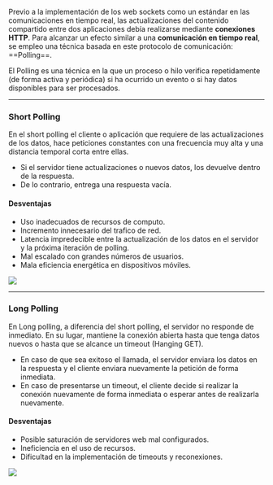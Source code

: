 Previo a la implementación de los web sockets como un estándar en las comunicaciones en tiempo real, las actualizaciones del contenido compartido entre dos aplicaciones debía realizarse mediante **conexiones HTTP**. Para alcanzar un efecto similar a una **comunicación en tiempo real**, se empleo una técnica basada en este protocolo de comunicación: ==Polling==.

El Polling  es una técnica en la que un proceso o hilo verifica repetidamente (de forma activa y periódica) si ha ocurrido un evento o si hay datos disponibles para ser procesados.

---
### Short Polling
En el short polling el cliente o aplicación que requiere de las actualizaciones de los datos, hace peticiones constantes con una frecuencia muy alta y una distancia temporal corta entre ellas.

- Si el servidor tiene actualizaciones o nuevos datos, los devuelve dentro de la respuesta.
- De lo contrario, entrega una respuesta vacía.

#### Desventajas
- Uso inadecuados de recursos de computo.
- Incremento innecesario del trafico de red.
- Latencia impredecible entre la actualización de los datos en el servidor y la próxima iteración de polling.
- Mal escalado con grandes números de usuarios.
- Mala eficiencia energética en dispositivos móviles.

![](https://miro.medium.com/v2/resize:fit:911/1*b3T7Z5GonDo__72j2OUDmQ.png)

---
### Long Polling
En Long polling, a diferencia del short polling, el servidor no responde de inmediato. En su lugar, mantiene la conexión abierta hasta que tenga datos nuevos o hasta que se alcance un timeout (Hanging GET).

- En caso de que sea exitoso el llamada, el servidor enviara los datos en la respuesta y el cliente enviara nuevamente la petición de forma inmediata.
- En caso de presentarse un timeout, el cliente decide si realizar la conexión nuevamente de forma inmediata o esperar antes de realizarla nuevamente. 

#### Desventajas

- Posible saturación de servidores web mal configurados.
- Ineficiencia en el uso de recursos.
- Dificultad en la implementación de timeouts y reconexiones.

![](https://cdn.hashnode.com/res/hashnode/image/upload/v1712145017903/2c24bace-451a-42d6-9aea-5f65876dd284.jpeg)